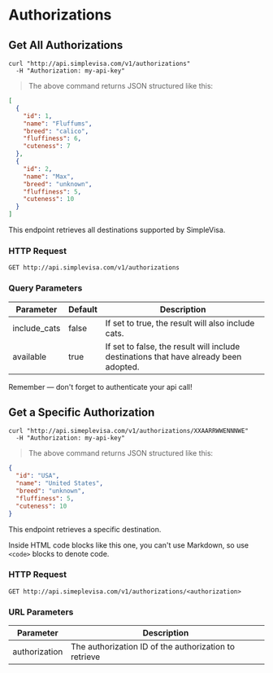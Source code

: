 # Authorizations

## Get All Authorizations

```shell
curl "http://api.simplevisa.com/v1/authorizations"
  -H "Authorization: my-api-key"
```

> The above command returns JSON structured like this:

```json
[
  {
    "id": 1,
    "name": "Fluffums",
    "breed": "calico",
    "fluffiness": 6,
    "cuteness": 7
  },
  {
    "id": 2,
    "name": "Max",
    "breed": "unknown",
    "fluffiness": 5,
    "cuteness": 10
  }
]
```

This endpoint retrieves all destinations supported by SimpleVisa.

### HTTP Request

`GET http://api.simplevisa.com/v1/authorizations`

### Query Parameters

Parameter | Default | Description
--------- | ------- | -----------
include_cats | false | If set to true, the result will also include cats.
available | true | If set to false, the result will include destinations that have already been adopted.

<aside class="success">
Remember — don't forget to authenticate your api call!
</aside>

## Get a Specific Authorization

```shell
curl "http://api.simeplevisa.com/v1/authorizations/XXAARRWWENNNWE"
  -H "Authorization: my-api-key"
```

> The above command returns JSON structured like this:

```json
{
  "id": "USA",
  "name": "United States",
  "breed": "unknown",
  "fluffiness": 5,
  "cuteness": 10
}
```

This endpoint retrieves a specific destination.

<aside class="warning">Inside HTML code blocks like this one, you can't use Markdown, so use <code>&lt;code&gt;</code> blocks to denote code.</aside>

### HTTP Request

`GET http://api.simeplevisa.com/v1/authorizations/<authorization>`

### URL Parameters

Parameter | Description
--------- | -----------
authorization | The authorization ID of the authorization to retrieve